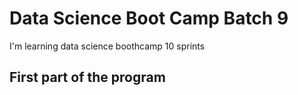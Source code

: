 # Data Science Boot Camp Batch 9

I'm learning data science boothcamp 10 sprints

## First part of the program
